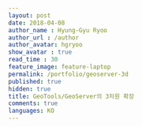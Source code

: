 ```yaml
---
layout: post
date: 2018-04-08
author_name : Hyung-Gyu Ryoo
author_url : /author
author_avatar: hgryoo
show_avatar : true
read_time : 30
feature_image: feature-laptop
permalink: /portfolio/geoserver-3d
published: true
hidden: true
title: GeoTools/GeoServer의 3차원 확장
comments: true
languages: KO
---
```

